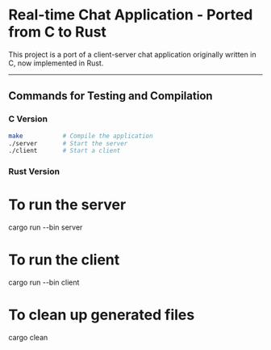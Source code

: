 # **Real-time Chat Application - Ported from C to Rust**

This project is a port of a client-server chat application originally written in C, now implemented in Rust.

---

## **Commands for Testing and Compilation**

### **C Version**
```bash
make           # Compile the application
./server       # Start the server
./client       # Start a client
```
### **Rust Version**
# To run the server
cargo run --bin server

# To run the client
cargo run --bin client

# To clean up generated files
cargo clean

